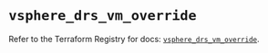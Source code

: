 # `vsphere_drs_vm_override`

Refer to the Terraform Registry for docs: [`vsphere_drs_vm_override`](https://registry.terraform.io/providers/vmware/vsphere/2.13.0/docs/resources/drs_vm_override).
